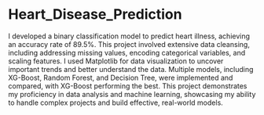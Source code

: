 # Heart_Disease_Prediction
I developed a binary classification model to predict heart illness, achieving an accuracy rate of 89.5%. This project involved extensive data cleansing, including addressing missing values, encoding categorical variables, and scaling features. I used Matplotlib for data visualization to uncover important trends and better understand the data. Multiple models, including XG-Boost, Random Forest, and Decision Tree, were implemented and compared, with XG-Boost performing the best. This project demonstrates my proficiency in data analysis and machine learning, showcasing my ability to handle complex projects and build effective, real-world models.
